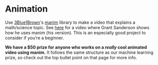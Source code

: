 # Animation

Use [3Blue1Brown](https://www.youtube.com/3blue1brown)'s [manim](https://www.manim.community/) library to make a video that explains a math/science topic. See [here](https://youtu.be/rbu7Zu5X1zI) for a video where Grant Sanderson shows how he uses manim (his version). This is an especially good project to consider if you're a beginner.

**We have a $50 prize for anyone who works on a&#x20;**_**really**_**&#x20;cool animated video using manim.** It follows the same structure as our machine learning prize, so check out the top bullet point on that page for more info.&#x20;

